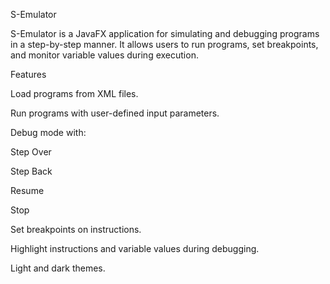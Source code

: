 S-Emulator

S-Emulator is a JavaFX application for simulating and debugging programs in a step-by-step manner. It allows users to run programs, set breakpoints, and monitor variable values during execution.

Features

Load programs from XML files.

Run programs with user-defined input parameters.

Debug mode with:

Step Over

Step Back

Resume

Stop

Set breakpoints on instructions.

Highlight instructions and variable values during debugging.

Light and dark themes.
